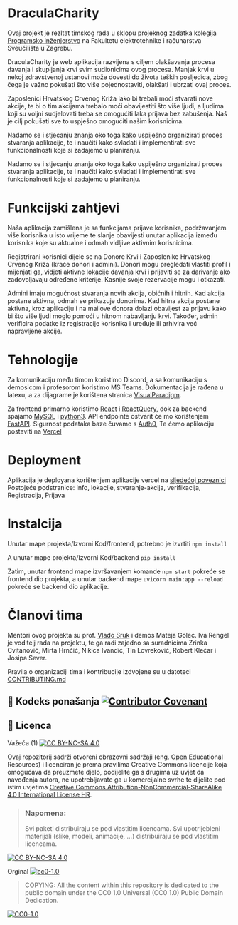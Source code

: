 # DraculaCharity
Ovaj projekt je rezltat timskog rada u sklopu projeknog zadatka kolegija [Programsko inženjerstvo](https://www.fer.unizg.hr/predmet/proinz) na Fakultetu elektrotehnike i računarstva Sveučilišta u Zagrebu. 

DraculaCharity je web aplikacija razvijena s ciljem olakšavanja procesa davanja i skupljanja krvi svim sudionicima ovog procesa. Manjak krvi u nekoj zdravstvenoj ustanovi može dovesti do života teških posljedica, zbog čega je važno pokušati što više pojednostaviti, olakšati i ubrzati ovaj proces.

Zaposlenici Hrvatskog Crvenog Križa lako bi trebali moći stvarati nove akcije, te bi o tim akcijama trebalo moći obavijestiti što više ljudi, a ljudima koji su voljni sudjelovati treba se omogućiti laka prijava bez zabušenja. Naš je cilj pokušati sve to uspješno omogućiti našim korisnicima.

Nadamo se i stjecanju znanja oko toga kako uspiješno organizirati proces stvaranja aplikacije, te i naučiti kako svladati i implementirati sve funkcionalnosti koje si zadajemo u planiranju.

Nadamo se i stjecanju znanja oko toga kako uspiješno organizirati proces stvaranja aplikacije, te i naučiti kako svladati i implementirati sve funkcionalnosti koje si zadajemo u planiranju.

# Funkcijski zahtjevi
Naša aplikacija zamišlena je sa funkcijama prijave korisnika, podržavanjem više korisnika u isto vrijeme te slanje obavijesti unutar aplikacija između korisnika koje su aktualne i odmah vidljive aktivnim korisnicima.

Registrirani korisnici dijele se na Donore Krvi i Zaposlenike Hrvatskog Crvenog Križa (kraće donori i admini). Donori mogu pregledati vlastiti profil i mijenjati ga, vidjeti aktivne lokacije davanja krvi i prijaviti se za darivanje ako zadovoljavaju određene kriterije. Kasnije svoje rezervacije mogu i otkazati.

Admini imaju mogućnost stvaranja novih akcija, obićnih i hitnih. Kad akcija postane aktivna, odmah se prikazuje donorima. Kad hitna akcija postane aktivna, kroz aplikaciju i na mailove donora dolazi obavijest za prijavu kako bi što više ljudi moglo pomoći u hitnom nabavljanju krvi. Također, admin verificira podatke iz registracije korisnika i uređuje ili arhivira već napravljene akcije.


# Tehnologije
Za komunikaciju među timom koristimo Discord, a sa komunikaciju s demosicom i profesorom koristimo MS Teams. Dokumentacija je rađena u latexu, a za dijagrame je korištena stranica [VisualParadigm](https://www.visual-paradigm.com/). 

Za frontend primarno koristimo [React](https://react.dev/) i [ReactQuery](https://tanstack.com/query/v3/), dok za backend spajamo [MySQL](https://www.mysql.com/) i [python3](https://www.python.org/). API endpointe ostvarit će mo korištenjem [FastAPI](https://fastapi.tiangolo.com/). Sigurnost podataka baze čuvamo s [Auth0](https://auth0.com/), Te ćemo aplikaciju postaviti na [Vercel](https://vercel.com/)

# Deployment
Aplikacija je deployana korištenjem aplikacije vercel na [sljedećoj poveznici](https://we-are-adults.vercel.app/)
Postojeće podstranice: info, lokacije, stvaranje-akcija, verifikacija, Registracija, Prijava

# Instalcija
Unutar mape projekta/Izvorni Kod/frontend, potrebno je izvrtiti ```npm install```

A unutar mape projekta/Izvorni Kod/backend ```pip install```

Zatim, unutar frontend mape izvršavanjem komande ```npm start``` pokreće se frontend dio projekta, a unutar backend mape ```uvicorn main:app --reload``` pokreće se backend dio aplikacije.

# Članovi tima 
Mentori ovog projekta su prof. [Vlado Sruk](https://www.fer.unizg.hr/vlado.sruk) i demos Mateja Golec. Iva Rengel je voditelj rada na projektu, te ga radi zajedno sa suradnicima Zrinka Cvitanović, Mirta Hrnčić, Nikica Ivandić, Tin Lovreković, Robert Klečar i Josipa Sever.

Pravila o organizaciji tima i kontribucije izdvojene su u datoteci [CONTRIBUTING.md](CONTRIBUTING.md)


## 📝 Kodeks ponašanja [![Contributor Covenant](https://img.shields.io/badge/Contributor%20Covenant-2.1-4baaaa.svg)](CODE_OF_CONDUCT.md)



## 📝 Licenca
Važeča (1)
[![CC BY-NC-SA 4.0][cc-by-nc-sa-shield]][cc-by-nc-sa]

Ovaj repozitorij sadrži otvoreni obrazovni sadržaji (eng. Open Educational Resources)  i licenciran je prema pravilima Creative Commons licencije koja omogućava da preuzmete djelo, podijelite ga s drugima uz 
uvjet da navođenja autora, ne upotrebljavate ga u komercijalne svrhe te dijelite pod istim uvjetima [Creative Commons Attribution-NonCommercial-ShareAlike 4.0 International License HR][cc-by-nc-sa].
>
> ### Napomena:
>
> Svi paketi distribuiraju se pod vlastitim licencama.
> Svi upotrijebleni materijali  (slike, modeli, animacije, ...) distribuiraju se pod vlastitim licencama.

[![CC BY-NC-SA 4.0][cc-by-nc-sa-image]][cc-by-nc-sa]

[cc-by-nc-sa]: https://creativecommons.org/licenses/by-nc/4.0/deed.hr 
[cc-by-nc-sa-image]: https://licensebuttons.net/l/by-nc-sa/4.0/88x31.png
[cc-by-nc-sa-shield]: https://img.shields.io/badge/License-CC%20BY--NC--SA%204.0-lightgrey.svg

Orginal [![cc0-1.0][cc0-1.0-shield]][cc0-1.0]
>
>COPYING: All the content within this repository is dedicated to the public domain under the CC0 1.0 Universal (CC0 1.0) Public Domain Dedication.
>
[![CC0-1.0][cc0-1.0-image]][cc0-1.0]

[cc0-1.0]: https://creativecommons.org/licenses/by/1.0/deed.en
[cc0-1.0-image]: https://licensebuttons.net/l/by/1.0/88x31.png
[cc0-1.0-shield]: https://img.shields.io/badge/License-CC0--1.0-lightgrey.svg

